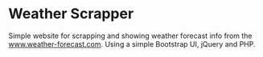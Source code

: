 # Weather Scrapper
Simple website for scrapping and showing weather forecast info from the www.weather-forecast.com.
Using a simple Bootstrap UI, jQuery and PHP.
